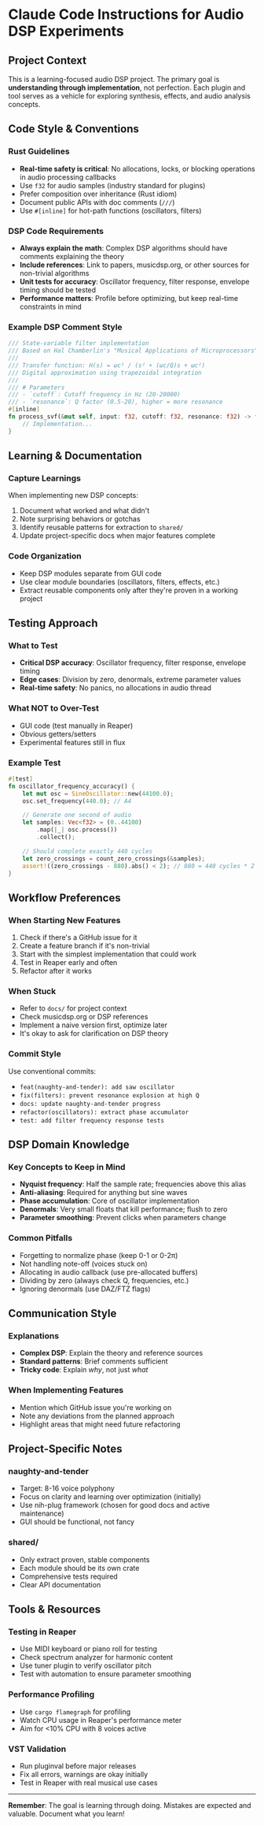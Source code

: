 # Claude Code Instructions for Audio DSP Experiments

## Project Context

This is a learning-focused audio DSP project. The primary goal is **understanding through implementation**, not perfection. Each plugin and tool serves as a vehicle for exploring synthesis, effects, and audio analysis concepts.

## Code Style & Conventions

### Rust Guidelines
- **Real-time safety is critical**: No allocations, locks, or blocking operations in audio processing callbacks
- Use `f32` for audio samples (industry standard for plugins)
- Prefer composition over inheritance (Rust idiom)
- Document public APIs with doc comments (`///`)
- Use `#[inline]` for hot-path functions (oscillators, filters)

### DSP Code Requirements
- **Always explain the math**: Complex DSP algorithms should have comments explaining the theory
- **Include references**: Link to papers, musicdsp.org, or other sources for non-trivial algorithms
- **Unit tests for accuracy**: Oscillator frequency, filter response, envelope timing should be tested
- **Performance matters**: Profile before optimizing, but keep real-time constraints in mind

### Example DSP Comment Style
```rust
/// State-variable filter implementation
/// Based on Hal Chamberlin's "Musical Applications of Microprocessors" (1980)
///
/// Transfer function: H(s) = ωc² / (s² + (ωc/Q)s + ωc²)
/// Digital approximation using trapezoidal integration
///
/// # Parameters
/// - `cutoff`: Cutoff frequency in Hz (20-20000)
/// - `resonance`: Q factor (0.5-20), higher = more resonance
#[inline]
fn process_svf(&mut self, input: f32, cutoff: f32, resonance: f32) -> f32 {
    // Implementation...
}
```

## Learning & Documentation

### Capture Learnings
When implementing new DSP concepts:
1. Document what worked and what didn't
2. Note surprising behaviors or gotchas
3. Identify reusable patterns for extraction to `shared/`
4. Update project-specific docs when major features complete

### Code Organization
- Keep DSP modules separate from GUI code
- Use clear module boundaries (oscillators, filters, effects, etc.)
- Extract reusable components only after they're proven in a working project

## Testing Approach

### What to Test
- **Critical DSP accuracy**: Oscillator frequency, filter response, envelope timing
- **Edge cases**: Division by zero, denormals, extreme parameter values
- **Real-time safety**: No panics, no allocations in audio thread

### What NOT to Over-Test
- GUI code (test manually in Reaper)
- Obvious getters/setters
- Experimental features still in flux

### Example Test
```rust
#[test]
fn oscillator_frequency_accuracy() {
    let mut osc = SineOscillator::new(44100.0);
    osc.set_frequency(440.0); // A4

    // Generate one second of audio
    let samples: Vec<f32> = (0..44100)
        .map(|_| osc.process())
        .collect();

    // Should complete exactly 440 cycles
    let zero_crossings = count_zero_crossings(&samples);
    assert!((zero_crossings - 880).abs() < 2); // 880 = 440 cycles * 2 crossings
}
```

## Workflow Preferences

### When Starting New Features
1. Check if there's a GitHub issue for it
2. Create a feature branch if it's non-trivial
3. Start with the simplest implementation that could work
4. Test in Reaper early and often
5. Refactor after it works

### When Stuck
- Refer to `docs/` for project context
- Check musicdsp.org or DSP references
- Implement a naive version first, optimize later
- It's okay to ask for clarification on DSP theory

### Commit Style
Use conventional commits:
- `feat(naughty-and-tender): add saw oscillator`
- `fix(filters): prevent resonance explosion at high Q`
- `docs: update naughty-and-tender progress`
- `refactor(oscillators): extract phase accumulator`
- `test: add filter frequency response tests`

## DSP Domain Knowledge

### Key Concepts to Keep in Mind
- **Nyquist frequency**: Half the sample rate; frequencies above this alias
- **Anti-aliasing**: Required for anything but sine waves
- **Phase accumulation**: Core of oscillator implementation
- **Denormals**: Very small floats that kill performance; flush to zero
- **Parameter smoothing**: Prevent clicks when parameters change

### Common Pitfalls
- Forgetting to normalize phase (keep 0-1 or 0-2π)
- Not handling note-off (voices stuck on)
- Allocating in audio callback (use pre-allocated buffers)
- Dividing by zero (always check Q, frequencies, etc.)
- Ignoring denormals (use DAZ/FTZ flags)

## Communication Style

### Explanations
- **Complex DSP**: Explain the theory and reference sources
- **Standard patterns**: Brief comments sufficient
- **Tricky code**: Explain *why*, not just *what*

### When Implementing Features
- Mention which GitHub issue you're working on
- Note any deviations from the planned approach
- Highlight areas that might need future refactoring

## Project-Specific Notes

### naughty-and-tender
- Target: 8-16 voice polyphony
- Focus on clarity and learning over optimization (initially)
- Use nih-plug framework (chosen for good docs and active maintenance)
- GUI should be functional, not fancy

### shared/
- Only extract proven, stable components
- Each module should be its own crate
- Comprehensive tests required
- Clear API documentation

## Tools & Resources

### Testing in Reaper
- Use MIDI keyboard or piano roll for testing
- Check spectrum analyzer for harmonic content
- Use tuner plugin to verify oscillator pitch
- Test with automation to ensure parameter smoothing

### Performance Profiling
- Use `cargo flamegraph` for profiling
- Watch CPU usage in Reaper's performance meter
- Aim for <10% CPU with 8 voices active

### VST Validation
- Run pluginval before major releases
- Fix all errors, warnings are okay initially
- Test in Reaper with real musical use cases

---

**Remember**: The goal is learning through doing. Mistakes are expected and valuable. Document what you learn!
